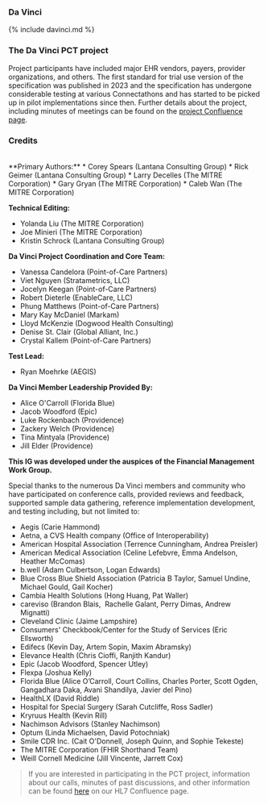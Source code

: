 
### Da Vinci
{% include davinci.md %}


### The Da Vinci PCT project
 Project participants have included major EHR vendors, payers, provider organizations, and others.  The first standard for trial use version of the specification was published in 2023 and the specification has undergone considerable testing at various Connectathons and has started to be picked up in pilot implementations since then. Further details about the project, including minutes of meetings can be found on the [project Confluence page](https://confluence.hl7.org/spaces/DVP/pages/116460399/Patient+Cost+Transparency+PCT).


### Credits  
<br>
**Primary Authors:**
*	Corey Spears (Lantana Consulting Group)
*	Rick Geimer (Lantana Consulting Group)
*	Larry Decelles (The MITRE Corporation)
*	Gary Gryan (The MITRE Corporation)
*	Caleb Wan (The MITRE Corporation)

**Technical Editing:**
*	Yolanda Liu (The MITRE Corporation)
*	Joe Minieri (The MITRE Corporation)
*	Kristin Schrock (Lantana Consulting Group) 

**Da Vinci Project Coordination and Core Team:**
*	Vanessa Candelora (Point-of-Care Partners)
*	Viet Nguyen (Stratametrics, LLC)
*	Jocelyn Keegan (Point-of-Care Partners)
*	Robert Dieterle (EnableCare, LLC)
*	Phung Matthews (Point-of-Care Partners)
*	Mary Kay McDaniel (Markam)
*   Lloyd McKenzie (Dogwood Health Consulting)
*	Denise St. Clair (Global Alliant, Inc.)
*   Crystal Kallem (Point-of-Care Partners)

**Test Lead:**
*   Ryan Moehrke (AEGIS)

**Da Vinci Member Leadership Provided By:**
*	Alice O'Carroll (Florida Blue)
*	Jacob Woodford (Epic)
*	Luke Rockenbach (Providence)
*   Zackery Welch (Providence) 
*   Tina Mintyala (Providence) 
*   Jill Elder  (Providence) 


**This IG was developed under the auspices of the Financial Management Work Group.**

Special thanks to the numerous Da Vinci members and community who have participated on conference calls, provided reviews and feedback, supported sample data gathering, reference implementation development, and testing including, but not limited to:
*	Aegis (Carie Hammond)
*	Aetna, a CVS Health company (Office of Interoperability)
*	American Hospital Association (Terrence Cunningham, Andrea Preisler)  
*	American Medical Association (Celine Lefebvre, Emma Andelson, Heather McComas) 
*	b.well (Adam Culbertson, Logan Edwards) 
*	Blue Cross Blue Shield Association (Patricia B Taylor, Samuel Undine, Michael Gould, Gail Kocher)
*	Cambia Health Solutions (Hong Huang, Pat Waller)
*	careviso (Brandon Blais,  Rachelle Galant, Perry Dimas, Andrew Mignatti)  
*	Cleveland Clinic (Jaime Lampshire)
*	Consumers' Checkbook/Center for the Study of Services (Eric Ellsworth) 
*   Edifecs (Kevin Day, Artem Sopin, Maxim Abramsky)
*	Elevance Health (Chris Cioffi, Ranjith Kandur) 
*	Epic (Jacob Woodford, Spencer Utley) 
*	Flexpa (Joshua Kelly) 
*	Florida Blue (Alice O’Carroll, Court Collins, Charles Porter, Scott Ogden, Gangadhara Daka, Avani Shandilya, Javier del Pino)
*	HealthLX (David Riddle) 
*	Hospital for Special Surgery (Sarah Cutcliffe, Ross Sadler) 
*	Kryruus Health (Kevin Rill) 
*	Nachimson Advisors (Stanley Nachimson) 
*	Optum (Linda Michaelsen, David Potochniak) 
*	Smile CDR Inc. (Cait O'Donnell, Joseph Quinn, and Sophie Tekeste)
*	The MITRE Corporation (FHIR Shorthand Team) 
*	Weill Cornell Medicine (Jill Vincente, Jarrett Cox)


> If you are interested in participating in the PCT project, information about our calls, minutes of past discussions, and other information can be found [here](https://confluence.hl7.org/pages/viewpage.action?pageId=116460399) on our HL7 Confluence page.

 
